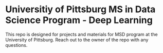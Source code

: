 # Universitiy of Pittsburg MS in Data Science Program - Deep Learning

This repo is designed for projects and materials for MSD program at the University of Pittsburg.
Reach out to the owner of the repo with any questions.
